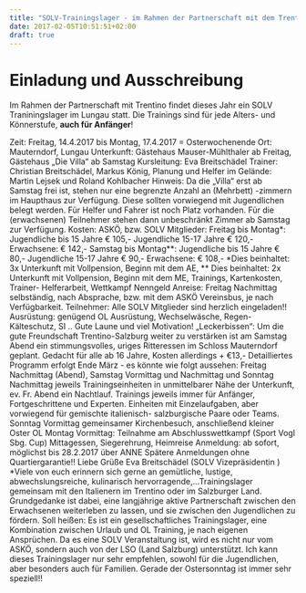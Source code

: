 ```yaml
---
title: "SOLV-Trainingslager - im Rahmen der Partnerschaft mit dem Trentino"
date: 2017-02-05T10:51:51+02:00
draft: true
---
```


# Einladung und Ausschreibung

Im Rahmen der Partnerschaft mit Trentino findet dieses Jahr ein SOLV Traniningslager im Lungau statt. Die Trainings sind für jede Alters- und Könnerstufe, **auch für Anfänger**!

Zeit: Freitag, 14.4.2017 bis Montag, 17.4.2017 = Osterwochenende
Ort: Mauterndorf, Lungau
Unterkunft: Gästehaus Mauser-Mühlthaler ab Freitag,
Gästehaus „Die Villa“ ab Samstag
Kursleitung: Eva Breitschädel
Trainer: Christian Breitschädel, Markus König,
Planung und Helfer im Gelände: Martin Lejsek und Roland Kohlbacher
Hinweis: Da die „Villa“ erst ab Samstag frei ist, stehen nur eine begrenzte Anzahl an
(Mehrbett) -zimmern im Haupthaus zur Verfügung. Diese sollten vorwiegend
mit Jugendlichen belegt werden. Für Helfer und Fahrer ist noch Platz
vorhanden. Für die (erwachsenen) Teilnehmer stehen dann unbeschränkt
Zimmer ab Samstag zur Verfügung.
Kosten: ASKÖ, bzw. SOLV Mitglieder:
Freitag bis Montag*:
Jugendliche bis 15 Jahre € 105,-
Jugendliche 15-17 Jahre € 120,-
Erwachsene: € 142,-
Samstag bis Montag**:
Jugendliche bis 15 Jahre € 80,-
Jugendliche 15-17 Jahre € 90,-
Erwachsene: € 108,-
*Dies beinhaltet: 3x Unterkunft mit Vollpension, Beginn mit dem AE,
** Dies beinhaltet: 2x Unterkunft mit Vollpension, Beginn mit dem ME,
Trainings, Kartenkosten, Trainer- Helferarbeit, Wettkampf Nenngeld
Anreise: Freitag Nachmittag selbständig, nach Absprache, bzw. mit dem ASKÖ
Vereinsbus, je nach Verfügbarkeit.
Teilnehmer: Alle SOLV Mitglieder sind herzlich eingeladen!!
Ausrüstung: genügend OL Ausrüstung, Wechselwäsche, Regen- Kälteschutz, SI ..
Gute Laune und viel Motivation!
„Leckerbissen“: Um die gute Freundschaft Trentino-Salzburg weiter zu verstärken ist am
Samstag Abend ein stimmungsvolles, uriges Ritteressen im Schloss
Mauterndorf geplant. Gedacht für alle ab 16 Jahre, Kosten allerdings + €13,-
Detailliertes Programm erfolgt Ende März - es könnte wie folgt aussehen:
Freitag Nachmittag (Abend), Samstag Vormittag und Nachmittag und Sonntag Nachmittag
jeweils Trainingseinheiten in unmittelbarer Nähe der Unterkunft, ev. Fr. Abend ein Nachtlauf.
Trainings jeweils immer für Anfänger, Fortgeschrittene und Experten. Einheiten mit
Einzelaufgaben, aber vorwiegend für gemischte italienisch- salzburgische Paare oder Teams.
Sonntag Vormittag gemeinsamer Kirchenbesuch, anschließend kleiner Oster OL
Montag Vormittag: Teilnahme am Abschlusswettkampf (Sport Vogl Sbg. Cup)
Mittagessen, Siegerehrung, Heimreise
Anmeldung: ab sofort, möglichst bis 28.2.2017 über ANNE
Spätere Anmeldungen ohne Quartiergarantie!!
Liebe Grüße
Eva Breitschädel (SOLV Vizepräsidentin )
*Viele von euch erinnern sich gerne an gemütliche, lustige, abwechslungsreiche, kulinarisch
hervorragende,...Trainingslager gemeinsam mit den Italienern im Trentino oder im Salzburger
Land.
Grundgedanke ist dabei, eine langjährige aktive Partnerschaft zwischen den Erwachsenen
weiterleben zu lassen, und sie zwischen den Jugendlichen zu fördern.
Soll heißen: Es ist ein gesellschaftliches Trainingslager, eine Kombination zwischen Urlaub
und OL Training, je nach eigenen Ansprüchen.
Da es eine SOLV Veranstaltung ist, wird es nicht nur vom ASKÖ, sondern auch von der LSO
(Land Salzburg) unterstützt.
Ich kann dieses Trainingslager nur sehr empfehlen, sowohl für die Jugendlichen, aber
besonders auch für Familien. Gerade der Ostersonntag ist immer sehr speziell!!